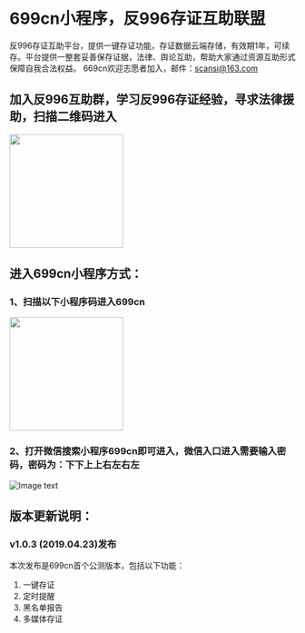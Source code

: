 # 699cn小程序，反996存证互助联盟
   反996存证互助平台，提供一键存证功能，存证数据云端存储，有效期1年，可续存。平台提供一整套妥善保存证据，法律、舆论互助，帮助大家通过资源互助形式保障自我合法权益。
   669cn欢迎志愿者加入，邮件：scansi@163.com

## 加入反996互助群，学习反996存证经验，寻求法律援助，扫描二维码进入
<img src="https://github.com/996-699/996.699/blob/master/static/img/groupcode.jpg" width="200px" height="200px"/>

## 进入699cn小程序方式：

### 1、扫描以下小程序码进入699cn
<img src="https://github.com/996-699/996.699/blob/master/static/img/699code.jpg" width="200px" height="200px"/>

### 2、打开微信搜索小程序699cn即可进入，微信入口进入需要输入密码，密码为：下下上上右左右左
![Image text](https://github.com/996-699/996.699/blob/master/static/img/1.jpg)

## 版本更新说明：

### v1.0.3 (2019.04.23)发布

本次发布是699cn首个公测版本，包括以下功能：
1. 一键存证
2. 定时提醒
3. 黑名单报告
4. 多媒体存证
